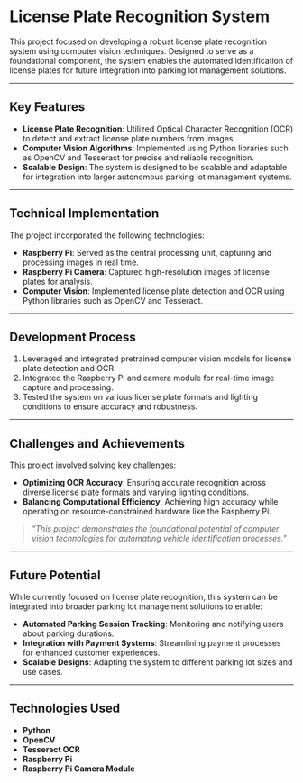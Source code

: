 # License Plate Recognition System

This project focused on developing a robust license plate recognition system using computer vision techniques. Designed to serve as a foundational component, the system enables the automated identification of license plates for future integration into parking lot management solutions.

---

## Key Features

- **License Plate Recognition**: Utilized Optical Character Recognition (OCR) to detect and extract license plate numbers from images.
- **Computer Vision Algorithms**: Implemented using Python libraries such as OpenCV and Tesseract for precise and reliable recognition.
- **Scalable Design**: The system is designed to be scalable and adaptable for integration into larger autonomous parking lot management systems.

---

## Technical Implementation

The project incorporated the following technologies:

- **Raspberry Pi**: Served as the central processing unit, capturing and processing images in real time.
- **Raspberry Pi Camera**: Captured high-resolution images of license plates for analysis.
- **Computer Vision**: Implemented license plate detection and OCR using Python libraries such as OpenCV and Tesseract.

---

## Development Process

1. Leveraged and integrated pretrained computer vision models for license plate detection and OCR.
2. Integrated the Raspberry Pi and camera module for real-time image capture and processing.
3. Tested the system on various license plate formats and lighting conditions to ensure accuracy and robustness.

---

## Challenges and Achievements

This project involved solving key challenges:

- **Optimizing OCR Accuracy**: Ensuring accurate recognition across diverse license plate formats and varying lighting conditions.
- **Balancing Computational Efficiency**: Achieving high accuracy while operating on resource-constrained hardware like the Raspberry Pi.

> *"This project demonstrates the foundational potential of computer vision technologies for automating vehicle identification processes."*

---

## Future Potential

While currently focused on license plate recognition, this system can be integrated into broader parking lot management solutions to enable:

- **Automated Parking Session Tracking**: Monitoring and notifying users about parking durations.
- **Integration with Payment Systems**: Streamlining payment processes for enhanced customer experiences.
- **Scalable Designs**: Adapting the system to different parking lot sizes and use cases.

---

## Technologies Used

- **Python**
- **OpenCV**
- **Tesseract OCR**
- **Raspberry Pi**
- **Raspberry Pi Camera Module**
